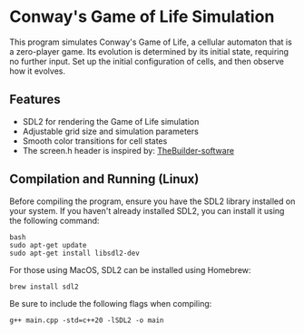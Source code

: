 # Conway's Game of Life Simulation

This program simulates Conway's Game of Life, a cellular automaton that is a zero-player game. Its evolution is determined by its initial state, requiring no further input. Set up the initial configuration of cells, and then observe how it evolves.

## Features

- SDL2 for rendering the Game of Life simulation
- Adjustable grid size and simulation parameters
- Smooth color transitions for cell states
- The screen.h header is inspired by: [TheBuilder-software](https://gist.github.com/TheBuilder-software)

## Compilation and Running (Linux)

Before compiling the program, ensure you have the SDL2 library installed on your system. If you haven't already installed SDL2, you can install it using the following command:

```
bash
sudo apt-get update
sudo apt-get install libsdl2-dev
```

For those using MacOS, SDL2 can be installed using Homebrew:

```
brew install sdl2
```

Be sure to include the following flags when compiling:

```
g++ main.cpp -std=c++20 -lSDL2 -o main
```
